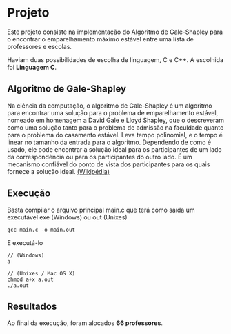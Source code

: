 # Projeto
Este projeto consiste na implementação do Algoritmo de Gale-Shapley para o encontrar o emparelhamento máximo estável entre uma lista de professores e escolas.

Haviam duas possibilidades de escolha de linguagem, C e C++. A escolhida foi **Linguagem C**.

## Algoritmo de Gale-Shapley

Na ciência da computação, o algoritmo de Gale-Shapley é um algoritmo para encontrar uma solução para o problema de emparelhamento estável, nomeado em homenagem a David Gale e Lloyd Shapley, que o descreveram como uma solução tanto para o problema de admissão na faculdade quanto para o problema do casamento estável. Leva tempo polinomial, e o tempo é linear no tamanho da entrada para o algoritmo. Dependendo de como é usado, ele pode encontrar a solução ideal para os participantes de um lado da correspondência ou para os participantes do outro lado. É um mecanismo confiável do ponto de vista dos participantes para os quais fornece a solução ideal. [(Wikipédia)](https://en.wikipedia.org/wiki/Gale%E2%80%93Shapley_algorithm)


## Execução

Basta compilar o arquivo principal main.c que terá como saída um executável exe (Windows) ou out (Unixes)
```
gcc main.c -o main.out
```
E executá-lo
```
// (Windows)
a

// (Unixes / Mac OS X)
chmod a+x a.out
./a.out
```

## Resultados

Ao final da execução, foram alocados **66 professores**.
